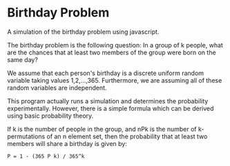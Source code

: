 # Birthday Problem
A simulation of the birthday problem using javascript.

The birthday problem is the following question:
In a group of k people, what are the chances that at least
two members of the group were born on the same day?

We assume that each person's birthday is a discrete uniform random variable taking values 1,2,...,365. Furthermore, we are assuming all of these random variables are independent.

This program actually runs a simulation and determines the probability experimentally. However, there is a simple formula which can be derived using basic probability theory.

If k is the number of people in the group, and nPk is the number of k-permutations of an n element set, then the probability that at least two members will share a birthday is given by:

    P = 1 - (365 P k) / 365^k
